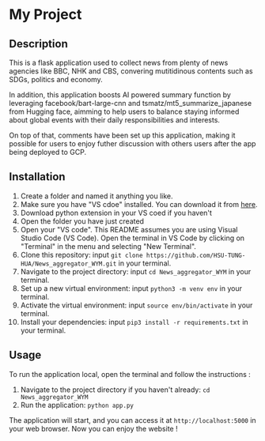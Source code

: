# My Project

## Description
This is a flask application used to collect news from plenty of news agencies like BBC, NHK and CBS, convering mutitidinous contents such as SDGs, politics and economy.

In addition, this application boosts AI powered summary function by leveraging facebook/bart-large-cnn and tsmatz/mt5_summarize_japanese from Hugging face, aimming to help users to balance staying informed about global events with their daily responsibilities and interests.

On top of that, comments have been set up this application, making it possible for users to enjoy futher discussion with others users after the app being deployed to GCP.

## Installation

1. Create a folder and named it anything you like.
2. Make sure you have "VS cdoe" installed. You can download it from [here](https://code.visualstudio.com).
3. Download python extension in your VS coed if you haven't 
4. Open the folder you have just created
5. Open your "VS code". This README assumes you are using Visual Studio Code (VS Code). Open the terminal in VS Code by clicking on "Terminal" in the menu and selecting "New Terminal".
6. Clone this repository: input `git clone https://github.com/HSU-TUNG-HUA/News_aggregator_WYM.git` in your terminal.
7. Navigate to the project directory: input `cd News_aggregator_WYM` in your terminal.
8. Set up a new virtual environment: input `python3 -m venv env` in your terminal.
9. Activate the virtual environment: input `source env/bin/activate` in your terminal.
10. Install your dependencies: input `pip3 install -r requirements.txt` in your terminal.

## Usage
To run the application local, open the terminal and follow the instructions :

1. Navigate to the project directory if you haven't already: `cd News_aggregator_WYM`
2. Run the application: `python app.py`

The application will start, and you can access it at `http://localhost:5000` in your web browser.
Now you can enjoy the website !
